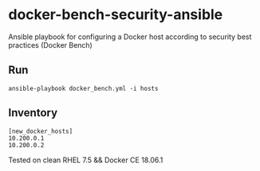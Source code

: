 # docker-bench-security-ansible
Ansible playbook for configuring a Docker host according to security best practices (Docker Bench)

## Run
```
ansible-playbook docker_bench.yml -i hosts
```

## Inventory
```
[new_docker_hosts]
10.200.0.1
10.200.0.2
```
Tested on clean RHEL 7.5 && Docker CE 18.06.1
